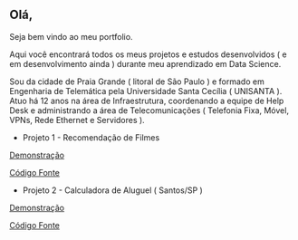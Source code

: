 ## Olá,

Seja bem vindo ao meu portfolio.

Aqui você encontrará todos os meus projetos e estudos desenvolvidos ( e em desenvolvimento ainda ) durante meu aprendizado em Data Science.

Sou da cidade de Praia Grande ( litoral de São Paulo ) e formado em Engenharia de Telemática pela Universidade Santa Cecília ( UNISANTA ). 
Atuo há 12 anos na área de Infraestrutura, coordenando a equipe de Help Desk e administrando a área de Telecomunicações ( Telefonia Fixa, Móvel, VPNs, Rede Ethernet e Servidores ).

* Projeto 1 - Recomendação de Filmes

[Demonstração](https://roger-recosystem.herokuapp.com/)

[Código Fonte](https://github.com/rogermyr/Recomendacao-Deploy)

* Projeto 2 - Calculadora de Aluguel ( Santos/SP )

[Demonstração](https://aluguel-santos.herokuapp.com/) 

[Código Fonte](https://github.com/rogermyr/aluguel_santos)


